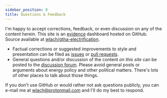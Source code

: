```yaml
---
sidebar_position: 8
title: Questions & Feedback
---
```


I'm happy to accept corrections, feedback, or even discussion on any of the content herein.
This site is an [evidence] dashboard hosted on GitHub.
Source available at [wlach/gtha-electrification](https://github.com/wlach/gtha-electrification).

- Factual corrections or suggested improvements to style and presentation can be filed as [issues] or [pull requests].
- General questions and/or discussion of the content _on this site_ can be posted to the [discussion forum]. Please avoid general posts or arguments about energy policy and other political matters. There's lots of other places to talk about those things.

If you don't use GitHub or would rather not ask questions publicly, you can e-mail me at wlach@protonmail.com and I'll do my best to respond.

[evidence]: https://evidence.dev
[issues]: https://github.com/wlach/F/issues
[pull requests]: https://github.com/wlach/gtha-electrification/pulls
[discussion forum]: https://github.com/wlach/gtha-electrification/discussions
